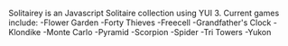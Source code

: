 Solitairey is an Javascript Solitaire collection using YUI 3.
Current games include:
-Flower Garden
-Forty Thieves
-Freecell
-Grandfather's Clock
-Klondike
-Monte Carlo
-Pyramid
-Scorpion
-Spider
-Tri Towers
-Yukon
